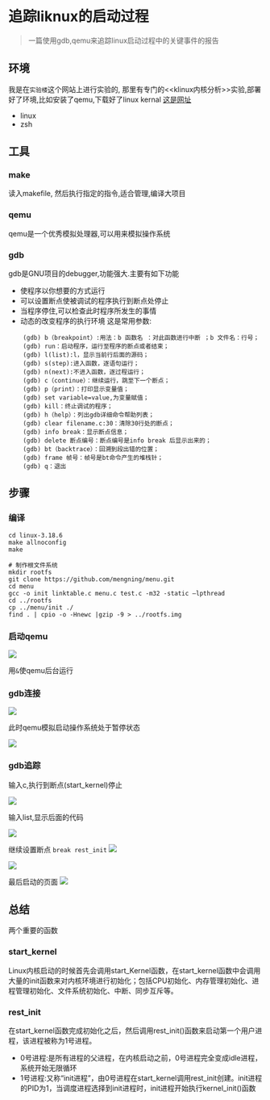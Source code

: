 # 追踪liknux的启动过程
>一篇使用gdb,qemu来追踪linux启动过程中的关键事件的报告

## 环境
我是在`实验楼`这个网站上进行实验的, 那里有专门的<<klinux内核分析>>实验,部署好了环境,比如安装了qemu,下载好了linux kernal
[这是网址](https://www.shiyanlou.com/courses/)

* linux
* zsh

## 工具
### make
读入makefile, 然后执行指定的指令,适合管理,编译大项目
### qemu
qemu是一个优秀模拟处理器,可以用来模拟操作系统
### gdb
gdb是GNU项目的debugger,功能强大.主要有如下功能
* 使程序以你想要的方式运行
* 可以设置断点使被调试的程序执行到断点处停止
* 当程序停住,可以检查此时程序所发生的事情
* 动态的改变程序的执行环境
这是常用参数:
```
    (gdb) b（breakpoint）:用法：b 函数名 ：对此函数进行中断 ；b 文件名：行号；
    (gdb) run：启动程序，运行至程序的断点或者结束；
    (gdb) l(list):l，显示当前行后面的源码；
    (gdb) s(step):进入函数，逐语句运行；
    (gdb) n(next):不进入函数，逐过程运行；
    (gdb) c（continue）：继续运行，跳至下一个断点；
    (gdb) p（print）：打印显示变量值；
    (gdb) set variable=value,为变量赋值；
    (gdb) kill：终止调试的程序；
    (gdb) h（help）：列出gdb详细命令帮助列表；
    (gdb) clear filename.c:30：清除30行处的断点；
    (gdb) info break：显示断点信息；
    (gdb) delete 断点编号：断点编号是info break 后显示出来的；
    (gdb) bt（backtrace）：回溯到段出错的位置；
    (gdb) frame 帧号：帧号是bt命令产生的堆栈针；
    (gdb) q：退出
```

## 步骤
### 编译
```shell
cd linux-3.18.6   
make allnoconfig
make 

# 制作根文件系统
mkdir rootfs
git clone https://github.com/mengning/menu.git  
cd menu
gcc -o init linktable.c menu.c test.c -m32 -static –lpthread
cd ../rootfs
cp ../menu/init ./
find . | cpio -o -Hnewc |gzip -9 > ../rootfs.img
```
### 启动qemu

![](src/init.png)

用`&`使qemu后台运行
### gdb连接

![](src/bef.png)

此时qemu模拟启动操作系统处于暂停状态

![](src/stop.png)

### gdb追踪
输入c,执行到断点(start_kernel)停止

![](src/c.png)

输入list,显示后面的代码

![](src/vmalloc.png)

继续设置断点
`break rest_init`
![](src/rest_init.png)

![](src/cc.png)

最后启动的页面
![](src/menuos.png)
## 总结
两个重要的函数
### start_kernel
Linux内核启动的时候首先会调用start_Kernel函数，在start_kernel函数中会调用大量的init函数来对内核环境进行初始化；包括CPU初始化、内存管理初始化、进程管理初始化、文件系统初始化、中断、同步互斥等。
### rest_init
在start_kernel函数完成初始化之后，然后调用rest_init()函数来启动第一个用户进程，该进程被称为1号进程。
* 0号进程:是所有进程的父进程，在内核启动之前，0号进程完全变成idle进程，系统开始无限循环
* 1号进程:又称“init进程”，由0号进程在start_kernel调用rest_init创建。init进程的PID为1，当调度进程选择到init进程时，init进程开始执行kernel_init()函数
